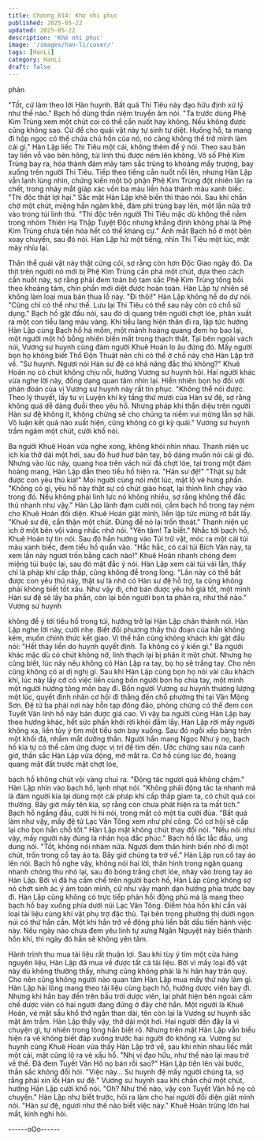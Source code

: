 ```yaml
---
title: Chương 614: Khứ nhi phục
published: 2025-05-22
updated: 2025-05-22
description: 'Khứ nhi phục'
image: '/images/han-li/cover/'
tags: [HanLi]
category: HanLi
draft: false
---
```


phản

"Tốt, cứ làm theo lời Hàn huynh. Bất quá Thi Tiêu này đạo hữu
định xử lý như thế nào." Bạch hồ dùng thần niệm truyền âm nói.
"Ta trước dùng Phệ Kim Trùng xem một chút coi có thể cắn nuốt
hay không. Nếu không được cũng không sao. Cứ để cho quái vật
này tự sinh tự diệt. Huống hồ, ta mang đi hộp ngọc có thể chứa
chủ hồn của nó, nó càng không thể trở mình làm cái gì." Hàn Lập
liếc Thi Tiêu một cái, không thèm để ý nói.
Theo sau bàn tay liền vỗ vào bên hông, túi linh thú được ném lên
không.
Vô số Phệ Kim Trùng bay ra, hóa thành đám mây tam sắc trùng to
khoảng mấy trượng, bay xuống trên người Thi Tiêu.
Tiếp theo tiếng cắn nuốt nổi lên, nhưng Hàn Lập vẫn lạnh lùng
nhìn, chứng kiến một bộ phận Phệ Kim Trùng đột nhiên lăn ra
chết, trong nháy mắt giáp xác vốn ba màu liền hóa thành màu
xanh biếc.
"Thi độc thật lợi hại." Sắc mặt Hàn Lập khẽ biến thì thào nói.
Sau khi chần chờ một chút, miệng hắn ngâm khẽ, đám phi trùng
bay lên, một lần nữa trở vào trong túi linh thú.
"Thi độc trên người Thi Tiêu mặc dù không thể nằm trong nhóm
Thiên Hạ Thập Tuyệt Độc nhưng khẳng định không phải là Phệ
Kim Trùng chưa tiến hóa hết có thể kháng cự." Ánh mắt Bạch hồ
ở một bên xoay chuyển, sau đó nói.
Hàn Lập hừ một tiếng, nhìn Thi Tiêu một lúc, mặt mày nhíu lại.

Thân thể quái vật này thật cứng cỏi, sợ rằng còn hơn Độc Giao
ngày đó.
Da thịt trên người nó mới bị Phệ Kim Trùng cắn phá một chút,
dựa theo cách cắn nuốt này, sợ rằng phải đem toàn bộ tam sắc
Phệ Kim Trùng tống bồi theo khoảng tám, chín phần mới diệt
được hoàn toàn. Hàn Lập tự nhiên sẽ không làm loại mua bán
thua lỗ này.
"Đi thôi!" Hàn Lập không hề do dự nói.
"Cũng chỉ có thể như thế. Lưu lại Thi Tiêu có thể sau này còn có
chổ sử dụng." Bạch hồ gật đầu nói, sau đó dị quang trên người
chợt lóe, phân xuất ra một con tiểu lang màu vàng.
Khi tiểu lang hiện thân đi ra, lập tức hướng Hàn Lập cùng Bạch
hồ há mồm, một mảnh hoàng quang đem họ bao lại, một người
một hồ bỗng nhiên biến mất trong thạch thất.
Tại bên ngoài vách núi, Vương sư huynh cùng đám người Khuê
Hoán lo âu đứng đó.
Mấy người bọn họ không biết Thổ Độn Thuật nên chỉ có thể ở chỗ
này chờ Hàn Lập trở về.
"Sư huynh. Ngươi nói Hàn sư đệ có khả năng đắc thủ không?"
Khuê Hoán nọ có chút không chịu nổi, hướng Vương sư huynh
hỏi.
Hai người khác vừa nghe lời này, đồng dạng quan tâm nhìn lại.
Hiển nhiên bọn họ đối với phán đoán của vị Vương sư huynh này
rất tin phục.
"Không thể nói được. Theo lý thuyết, lấy tu vị Luyện khí kỳ tầng
thứ mười của Hàn sư đệ, sợ rằng không quá dễ dàng đuổi theo
yêu hồ. Nhưng pháp khí thần diệu trên người Hàn sư đệ không ít,
không chừng sẽ cho chúng ta niềm vui mừng lẫn sợ hãi. Vô luận
kết quả nào xuất hiện, cũng không có gì kỳ quái." Vương sư
huynh trầm ngâm một chút, cười khổ nói.

Ba người Khuê Hoán vừa nghe xong, không khỏi nhìn nhau.
Thanh niên ục ịch kia thở dài một hơi, sau đó huơ huơ bàn tay, bộ
dáng muốn nói cái gì đó.
Nhưng vào lúc này, quang hoa trên vách núi đá chợt lóe, tại trong
một đám hoàng mang, Hàn Lập dẫn theo tiểu hồ hiện ra.
"Hàn sư đệ!"
"Thật sự bắt được con yêu thú kia!" Mọi người cùng nói một lúc,
mặt lộ vẻ hưng phấn.
"Không có gì, yêu hồ này thật sự có chút giảo hoạt, lại thình lình
chạy vào trong đó. Nếu không phải linh lực nó không nhiều, sợ
rằng không thể đắc thủ nhanh như vậy." Hàn Lập lãnh đạm cười
nói, cầm bạch hồ trong tay ném cho Khuê Hoán đối diện.
Khuê Hoán giật mình, liền lập tức mừng rỡ bắt lấy.
"Khuê sư đệ, cẩn thận một chút. Đừng để nó lại trốn thoát." Thanh
niện ục ịch ở một bên vội vàng nhắc nhở nói.
"Yên tâm! Ta biết." Nhắc tới bạch hồ, Khuê Hoán tự tin nói.
Sau đó hắn hướng vào Túi trữ vật, móc ra một cái túi màu xanh
biếc, đem tiểu hồ quấn vào.
"Hắc hắc, có cái túi Bích Vân này, ta xem lần này ngươi trốn bằng
cách nào!" Khuê Hoán nhanh chóng đem miệng túi buộc lại, sau
đó mặt đắc ý nói.
Hàn Lập xem cái túi vài lần, thấy chỉ là pháp khí cấp thấp, cũng
không để trong lòng.
"Lần này có thể bắt được con yêu thú này, thật sự là nhờ có Hàn
sư đệ hỗ trợ, ta cũng không phải không biết tốt xấu. Như vậy đi,
chờ bán được yêu hồ giá tốt, một mình Hàn sư đệ sẽ lấy ba phần,
còn lại bồn người bọn ta phân ra, như thế nào." Vương sư huynh

không để ý tới tiểu hồ trong túi, hướng trở lại Hàn Lập chân thành
nói.
Hàn Lập nghe lời này, cười nhẹ. Biết đối phương thấy thủ đoạn
của hắn không kém, muốn chính thức kết giao.
Vì thế hắn cũng không khách khí gật đầu nói:
"Hết thảy liền do huynh quyết định. Ta không có ý kiến gì."
Ba người khác mặc dù có chút không nỡ, linh thạch lại bị phân ít
một chút. Nhưng họ cũng biết, lúc nãy nếu không có Hàn Lập ra
tay, bọ họ sẽ trắng tay.
Cho nên cũng không có ai dị nghị gì.
Sau khi Hàn Lập cùng bọn họ nói vài câu khách khí, lúc này lấy
cớ có việc liền cùng bốn người bọn họ chia tay, một mình một
người hướng tông môn bay đi.
Bốn người Vương sư huynh thương lượng một lúc, quyết định
nhân cơ hội đi thẳng đến chỗ phường thị tại Vân Mộng Sơn.
Đệ tử ba phái nơi này hỗn tạp đông đảo, phỏng chừng có thể
đem con Tuyết Vân linh hồ này bán được giá cao.
Vì vậy ba người cùng Hàn Lập bay theo hướng khác, hết sức
phấn khởi rời khỏi đầm lầy.
Hàn Lập rời mấy người không xa, liền tùy ý tìm một tiểu sơn bay
xuống. Sau đó ngồi xếp bàng trên một khối đá, nhắm mắt dưỡng
thần.
Người hắn mang Ngọc Như ý nọ, bạch hồ kia tự có thể cảm ứng
được vị trí để tìm đến.
Ước chừng sau nửa canh giờ, thần sắc Hàn Lập vừa động, mở
mắt ra.
Cơ hồ cùng lúc đó, hoàng quang mặt đất trước mặt chợt lóe,

bạch hồ không chút vội vàng chui ra.
"Động tác ngươi quả không chậm." Hàn Lập nhìn vào bạch hồ,
lạnh nhạt nói.
"Không phải động tác ta nhanh mà là đám người kia lại dùng một
cái pháp khí cấp thấp giam ta, có chút quá coi thường. Bây giờ
mấy tên kia, sợ rằng còn chưa phát hiện ra ta mất tích." Bạch hồ
ngẩng đầu, cười hì hì nói, trong mắt có một tia cười đùa.
"Bất quá làm như vậy, mấy đệ tử Lạc Vân Tông xem như phí
công. Có cơ hội sẽ cấp lại cho bọn hắn chỗ tốt." Hàn Lập mặt
không chút thay đổi nói.
"Nếu nói như vậy, mấy người này đúng là nhân họa đắc phúc."
Bạch hồ lắc lắc đầu, ung dung nói.
"Tốt, không nói nhảm nữa. Ngươi đem thân hình biến nhỏ đi một
chút, trốn trong cổ tay áo ta. Bây giờ chúng ta trở về." Hàn Lập
run cổ tay áo lên nói.
Bạch hồ nghe vậy, không nói hai lời, thân hình trong ngân quang
nhanh chóng thu nhỏ lại, sau đó bóng trắng chợt lóe, nhảy vào
trong tay áo Hàn Lập.
Bởi vì đã hạ cấm chế trên người bạch hồ, Hàn Lập cũng không
sợ nó chợt sinh ác ý ám toán mình, cứ như vậy mạnh dạn hướng
phía trước bay đi.
Hàn Lập cũng không có trực tiếp phản hồi động phủ mà là mang
theo bạch hồ bay xuống phía dưới núi Lạc Vân Tông.
Điểm hóa hồn khí cần vài loại tài liệu cùng khí vật phụ trợ đặc thù.
Tại bên trong phường thị dưới ngọn núi có thứ hắn cần.
Một khi hắn trở về động phủ liền bắt dầu tiến hành việc này. Nếu
ngày nào chưa đem yêu linh tự xưng Ngân Nguyệt này biến thành
hồn khí, thì ngày đó hắn sẽ không yên tâm.

Hành trình thu mua tài liệu rất thuận lợi. Sau khi tùy ý tìm một cửa
hàng nguyên liệu, Hàn Lập đã mua về được tất cả tài liệu.
Bởi vì mấy loại đồ vật này dù không thường thấy, nhưng cũng
không phải là hi hãn hay trân quý. Cho nên cũng không người
nào quan tâm Hàn Lập mua mấy thứ này làm gì.
Hàn Lập hài lòng mang theo tài liệu cùng bạch hồ, hướng dược
viên bay đi.
Nhưng khi hắn bay đến trên bầu trời dược viên, lại phát hiện bên
ngoài cấm chế dược viên có hai người đang đứng ở đây chờ hắn.
Một người là Khuê Hoán, vẻ mặt sầu khổ thở ngắn than dài, tên
còn lại là Vương sư huynh sắc mặt âm trầm.
Hàn Lập thấy vậy, thở dài một hơi.
Hai người đến đây là vì chuyện gì, tự nhiên trong lòng hắn biết rõ.
Nhưng trên mặt Hàn Lập vẫn biểu hiện ra vẻ không biết đáp
xuống trước hai người đó không xa.
Vương sư huynh cùng Khuê Hoán vừa thấy Hàn Lập trở về, sau
khi nhìn nhau liếc mắt một cái, mặt cũng lộ ra vẻ xấu hổ.
"Nhị vị đạo hữu, như thế nào lại mau trở về thế. Đã đem Tuyết
Vân Hồ nọ bán rồi sao?" Hàn Lập tiến lên vài bước, thần sắc
không đổi hỏi.
"Việc này… Sư huynh đệ mấy người chúng ta, sợ rằng phải xin lỗi
Hàn sư đệ." Vương sư huynh sau khi chần chừ một chút, hướng
Hàn Lập cười khổ nói.
"Oh? Như thế nào, vậy con Tuyết Vân hồ nọ có chuyện." Hàn Lập
như biết trước, hỏi ra làm cho hai người đối diện giật mình nói.
"Hàn sư đệ, ngươi như thế nào biết việc này." Khuê Hoán trừng
lớn hai mắt, kinh nghi hỏi.

------oOo------
